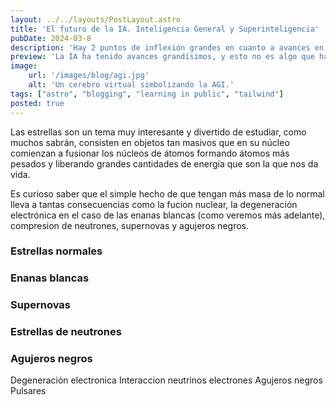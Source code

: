 ```yaml
---
layout: ../../layouts/PostLayout.astro
title: 'El futuro de la IA. Inteligencia General y Superinteligencia'
pubDate: 2024-03-8
description: 'Hay 2 puntos de inflexión grandes en cuanto a avances en la IA, la Inteligencia Artificial General (AGI) y la Superinteligecia Aritificial (ASI) ¿Qué significa? ¿Qué riesgos o befeficios conllevan?.'
preview: 'La IA ha tenido avances grandísimos, y esto no es algo que haya empezado hace 2 o 3 años, cada año desde 2012 las capacidades de la inteligencia artificial han aumentado drásticamente, en campos'
image:
    url: '/images/blog/agi.jpg'
    alt: 'Un cerebro virtual simbolizando la AGI.'
tags: ["astro", "blogging", "learning in public", "tailwind"]
posted: true
---
```


Las estrellas son un tema muy interesante y divertido de estudiar, como muchos sabrán, consisten en objetos tan masivos que en su núcleo comienzan a fusionar los núcleos de átomos formando átomos más pesados y liberando grandes cantidades de energía que son la que nos da vida.

Es curioso saber que el simple hecho de que tengan más masa de lo normal lleva a tantas consecuencias como la fucion nuclear, la degeneración electrónica en el caso de las enanas blancas (como veremos más adelante), compresion de neutrones, supernovas y agujeros negros.

### Estrellas normales



### Enanas blancas



### Supernovas


### Estrellas de neutrones


### Agujeros negros



Degeneración electronica
Interaccion neutrinos electrones
Agujeros negros
Pulsares